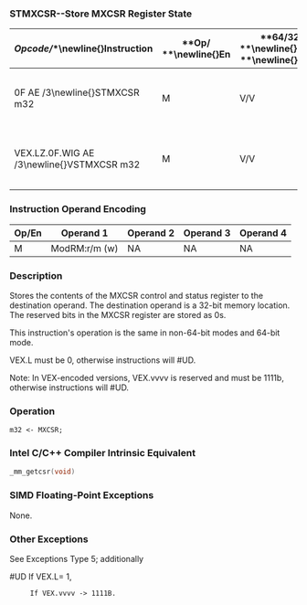 ### STMXCSR--Store MXCSR Register State


|**Opcode*/**\newline{}**Instruction**|**Op/ **\newline{}**En**|**64/32 bit **\newline{}**Mode **\newline{}**Support**|**CPUID **\newline{}**Feature **\newline{}**Flag**|**Description**|
|-------------------------------------|------------------------|------------------------------------------------------|--------------------------------------------------|---------------|
|0F AE /3\newline{}STMXCSR m32|M|V/V|SSE|Store contents of MXCSR register to m32.|
|VEX.LZ.0F.WIG AE /3\newline{}VSTMXCSR m32|M|V/V|AVX|Store contents of MXCSR register to m32.|
### Instruction Operand Encoding


|Op/En|Operand 1|Operand 2|Operand 3|Operand 4|
|-----|---------|---------|---------|---------|
|M|ModRM:r/m (w)|NA|NA|NA|
### Description


Stores the contents of the MXCSR control and status register to the destination operand. The destination operand is a 32-bit memory location. The reserved bits in the MXCSR register are stored as 0s.

This instruction's operation is the same in non-64-bit modes and 64-bit mode.

VEX.L must be 0, otherwise instructions will #UD.

Note: In VEX-encoded versions, VEX.vvvv is reserved and must be 1111b, otherwise instructions will #UD.


### Operation

```info-verb
m32 <- MXCSR;
```

### Intel C/C++ Compiler Intrinsic Equivalent

```cpp
_mm_getcsr(void)
```
### SIMD Floating-Point Exceptions


None.

### Other Exceptions


See Exceptions Type 5; additionally

#UD If VEX.L= 1,

         If VEX.vvvv  -> 1111B.


